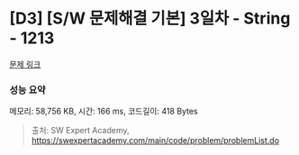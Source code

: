 # [D3] [S/W 문제해결 기본] 3일차 - String - 1213 

[문제 링크](https://swexpertacademy.com/main/code/problem/problemDetail.do?contestProbId=AV14P0c6AAUCFAYi) 

### 성능 요약

메모리: 58,756 KB, 시간: 166 ms, 코드길이: 418 Bytes



> 출처: SW Expert Academy, https://swexpertacademy.com/main/code/problem/problemList.do